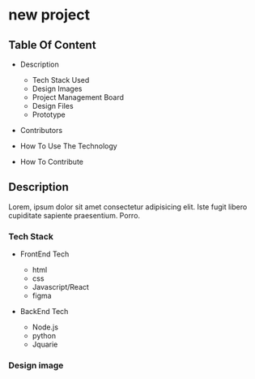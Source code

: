 # new project

## Table Of Content

- Description 
    - Tech Stack Used
    - Design Images
    - Project Management Board
    - Design Files
    - Prototype

- Contributors
- How To Use The Technology
- How To Contribute


## Description
Lorem, ipsum dolor sit amet consectetur adipisicing elit. Iste fugit libero cupiditate sapiente praesentium. Porro.

 ### Tech Stack

 - FrontEnd Tech
    - html
    - css    
    - Javascript/React
    - figma

 - BackEnd Tech
    - Node.js
    - python
    - Jquarie

 


### Design image